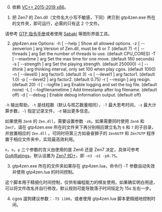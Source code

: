 0. 依赖 [VC++ 2015-2019 x86](https://aka.ms/vs/16/release/vc_redist.x86.exe)。

1. 把 Zen7 的 Zen.dll（文件名大小写不敏感，下同）拷贝到 gtp4zen.exe 所在的文件夹，即可运行，必需的只有这 2 个文件。

请参考 [GTP 指令手册](https://www.lysator.liu.se/~gunnar/gtp/)或者使用 [Sabaki](https://github.com/SabakiHQ/Sabaki/releases) 等图形界面工具。

2. gtp4zen.exe Options:
   -h [ --help ] Show all allowed options.
   -z [ --zenverion ] arg Version of Zen.dll, must be 6 or 7. (default 7)
   -t [ --threads ] arg Set the number of threads to use. (default CPU_CORES)
   -T [ --maxtime ] arg Set the max time for one move. (default 180 seconds)
   -s [ --strength ] arg Set the playing strength. (default 250000)
   -i [ --ithink ] arg thinking interval, only set 100 when play cgos. (default 1000)
   -n [ --ilevel0 ] arg factor0. (default 3)
   -o [ --ilevel1 ] arg factor1. (default 1.0)
   -p [ --ilevel2 ] arg factor2. (default 0.75)
   -r [ --resign ] arg resign. (default 20)
   -l [ --logfile ] arg Enable logging and set the log file. (default none)
   -L [ --logfilenametime ] Add timestamp after log filename. (default off)
   -d [ --debug ] Enable debug information output. (default off)

`-h` 输出帮助，`-t` 是线程数（默认与核芯数量相同），`-T` 最大思考时间，`-s` 最大计算步数，`-l` 指定记录文件，`-d` 输出更多信息。

如果使用 `Zen6` 的 `Zen.dll`，需要设置参数 `-z6`。如果需要同时使用 `Zen6` 和 `Zen7`，请在 gtp4zen.exe 所在的文件夹下再分别相应建立名为 `6` 和 `7` 的子目录，并放置相应的 `Zen.dll` 。可同时将第三方如奋奋狮子的 `Zen6GTP` 和 `Zen7GTP` 程序置于相应文件夹中，实现最高效利用。

`n`，`o`，`p` 三个参数的含义由使用的是 Zen6 还是 Zen7 决定，具体可参考 [GoAIRatings](https://github.com/breakwa11/GoAIRatings/blob/master/AIcmds.md#zen6-gtp4zen)，默认设置为 [Zen7 9D+](https://github.com/breakwa11/GoAIRatings/blob/master/AIcmds.md#zen7-gtp4zen)，即 `-n3 -o1 -p0.75`。

3. gtp4zen.exe 所在的文件夹如果存在 gtp4zen.lua，命令行 -T 参数自动失效并使用 gtp4zen.lua 的时间控制。

这个脚本用于精细化时间控制，仅供有编程能力的棋友使用。如果确实明白用途，可以将文件改名并自行修改，默认规则可能导致落子时间恒定为 15s 左右一步。

4. cgos 遛狗建议参数：`-T5 i100`，或者使用 gtp4zen.lua 脚本更精细地控制时间。
